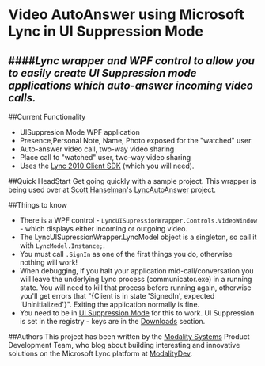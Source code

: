 Video AutoAnswer using Microsoft Lync in UI Suppression Mode
==================================

####*Lync wrapper and WPF control to allow you to easily create UI Suppression mode applications which auto-answer incoming video calls.*
---

##Current Functionality
* UISuppresion Mode WPF application
* Presence,Personal Note, Name, Photo exposed for the "watched" user
* Auto-answer video call, two-way video sharing
* Place call to "watched" user, two-way video sharing
* Uses the [Lync 2010 Client SDK](http://www.microsoft.com/en-us/download/details.aspx?id=18898) (which you will need).

##Quick HeadStart
Get going quickly with a sample project. This wrapper is being used over at [Scott Hanselman](http://www.hanselman.com/blog/)'s [LyncAutoAnswer](http://shanselman.github.com/LyncAutoAnswer/) project.

##Things to know
* There is a WPF control - `LyncUISupressionWrapper.Controls.VideoWindow` -  which displays either incoming or outgoing video.
* The LyncUISupressionWrapper.LyncModel object is a singleton, so call it with `LyncModel.Instance;`.
* You must call `.SignIn` as one of the first things you do, otherwise nothing will work!
* When debugging, if you halt your application mid-call/conversation you will leave the underlying Lync process (communicator.exe) in a running state. You will need to kill that process before running again, otherwise you'll get errors that "{Client is in state 'SignedIn', expected 'Uninitialized'}". Exiting the application normally is fine.
* You need to be in [UI Suppression Mode](http://msdn.microsoft.com/en-us/library/hh345230.aspx) for this to work. UI Suppression is set in the registry - keys are in the [Downloads](https://github.com/tomorgan/Lync-UISuppression-VideoAutoAnswer/downloads) section.

##Authors
This project has been written by the [Modality Systems](http://www.modalitysystems.com) Product Development Team, who blog about building interesting and innovative solutions on the Microsoft Lync platform at [ModalityDev](http://www.modalitydev.co.uk).